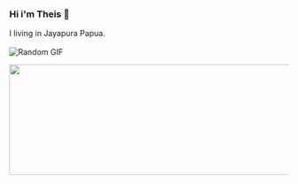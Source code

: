 ### Hi i'm Theis 👋
I living in Jayapura Papua. 
<br><br>
![Random GIF](https://media.giphy.com/media/ZVik7pBtu9dNS/giphy.gif)

<p align="center">
  <img width="600" height="200" src="https://www.python.org/python-.png">
</p>

